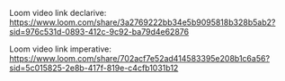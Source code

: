 Loom video link declarive: https://www.loom.com/share/3a2769222bb34e5b9095818b328b5ab2?sid=976c531d-0893-412c-9c92-ba79d4e62876

Loom video link imperative: https://www.loom.com/share/702acf7e52ad414583395e208b1c6a56?sid=5c015825-2e8b-417f-819e-c4cfb1031b12

